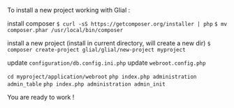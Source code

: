 To install a new project working with Glial :



install composer
`$ curl -sS https://getcomposer.org/installer | php`
`$ mv composer.phar /usr/local/bin/composer`


install a new project (install in current directory, will create a new dir)
`$ composer create-project glial/glial/new-project myproject`


update `configuration/db.config.ini.php`
update `webroot.config.php`


`cd myproject/application/webroot`
`php index.php administration admin_table`
`php index.php administration admin_init`


You are ready to work !
